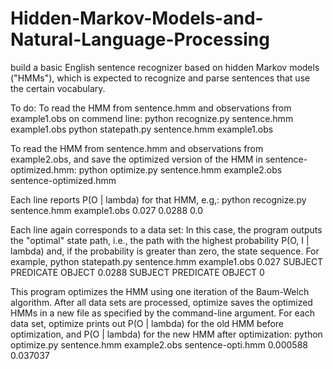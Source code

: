 # Hidden-Markov-Models-and-Natural-Language-Processing

build a basic English sentence recognizer based on hidden Markov models ("HMMs"), which is expected to recognize and parse sentences that use the certain vocabulary.

To do:
  To read the HMM from sentence.hmm and observations from example1.obs on commend line:
    python recognize.py sentence.hmm example1.obs 
    python statepath.py sentence.hmm example1.obs

  To read the HMM from sentence.hmm and observations from example2.obs, and save the optimized version of the HMM in sentence-optimized.hmm:
    python optimize.py sentence.hmm example2.obs sentence-optimized.hmm
  
  Each line reports P(O | lambda) for that HMM, e.g,:
    python recognize.py sentence.hmm example1.obs 
    0.027 
    0.0288 
    0.0
    
  Each line again corresponds to a data set:  In this case, the program outputs the "optimal" state path, i.e., the path with the highest probability P(O, I | lambda) and, if the probability is greater than zero, the state sequence.  For example,
    python statepath.py sentence.hmm example1.obs 
    0.027 SUBJECT PREDICATE OBJECT
    0.0288 SUBJECT PREDICATE OBJECT
    0
    
  This program optimizes the HMM using one iteration of the Baum-Welch algorithm.  After all data sets are processed, optimize saves the optimized HMMs in a new file as specified by the command-line argument.
  For each data set, optimize prints out P(O | lambda) for the old HMM before optimization, and P(O | lambda) for the new HMM after optimization:
    python optimize.py sentence.hmm example2.obs sentence-opti.hmm 
    0.000588 0.037037
